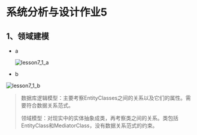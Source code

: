 # 系统分析与设计作业5



## 1、领域建模

* a

  ![lesson7_1_a](https:\\starthemoon.github.io\images\llesson7_1_a.png)

* b


![lesson7_1_b](https:\\starthemoon.github.io\images\llesson7_1_b.png)

> 数据库逻辑模型：主要考察EntityClasses之间的关系以及它们的属性。需要符合数据关系范式。
>
> 领域模型：对现实中的实体抽象成类，再考察类之间的关系。类包括EntityClass和MediatorClass，没有数据关系范式的约束。
